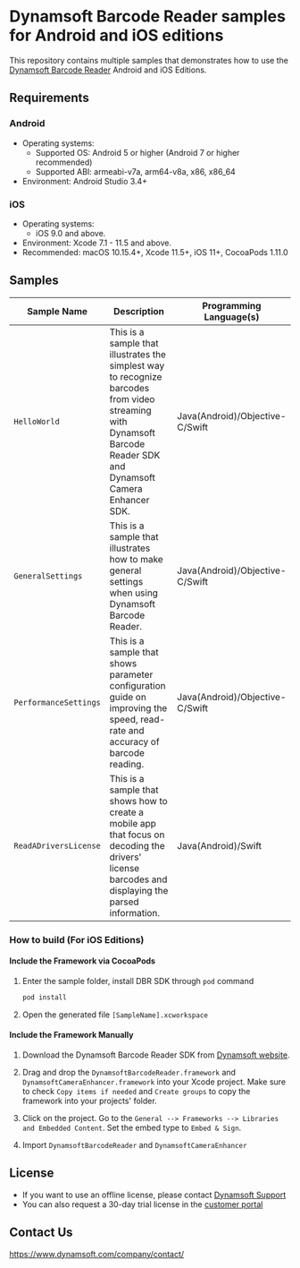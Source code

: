 # Dynamsoft Barcode Reader samples for Android and iOS editions

This repository contains multiple samples that demonstrates how to use the [Dynamsoft Barcode Reader](https://www.dynamsoft.com/barcode-reader/overview/) Android and iOS Editions.

## Requirements

### Android
- Operating systems:
  - Supported OS: Android 5 or higher (Android 7 or higher recommended)
  - Supported ABI: armeabi-v7a, arm64-v8a, x86, x86_64
- Environment: Android Studio 3.4+

### iOS
- Operating systems:
  - iOS 9.0 and above.
- Environment: Xcode 7.1 - 11.5 and above.
- Recommended: macOS 10.15.4+, Xcode 11.5+, iOS 11+, CocoaPods 1.11.0

## Samples

| Sample Name | Description | Programming Language(s) |
| ----------- | ----------- | ----------------------- |
| `HelloWorld` | This is a sample that illustrates the simplest way to recognize barcodes from video streaming with Dynamsoft Barcode Reader SDK and Dynamsoft Camera Enhancer SDK. | Java(Android)/Objective-C/Swift |
| `GeneralSettings` | This is a sample that illustrates how to make general settings when using Dynamsoft Barcode Reader. | Java(Android)/Objective-C/Swift |
| `PerformanceSettings` | This is a sample that shows parameter configuration guide on improving the speed, read-rate and accuracy of barcode reading. | Java(Android)/Objective-C/Swift |
| `ReadADriversLicense` | This is a sample that shows how to create a mobile app that focus on decoding the drivers' license barcodes and displaying the parsed information. | Java(Android)/Swift |

### How to build (For iOS Editions)

#### Include the Framework via CocoaPods

1. Enter the sample folder, install DBR SDK through `pod` command

    ```bash
    pod install
    ```

2. Open the generated file `[SampleName].xcworkspace`

#### Include the Framework Manually

1. Download the Dynamsoft Barcode Reader SDK from <a href="https://www.dynamsoft.com/barcode-reader/downloads/?utm_source=docs" target="_blank">Dynamsoft website</a>.

2. Drag and drop the `DynamsoftBarcodeReader.framework` and `DynamsoftCameraEnhancer.framework` into your Xcode project. Make sure to check `Copy items if needed` and `Create groups` to copy the framework into your projects' folder.

3. Click on the project. Go to the `General --> Frameworks --> Libraries and Embedded Content`. Set the embed type to `Embed & Sign`.

4. Import `DynamsoftBarcodeReader` and `DynamsoftCameraEnhancer`

## License

- If you want to use an offline license, please contact [Dynamsoft Support](https://www.dynamsoft.com/company/contact/)
- You can also request a 30-day trial license in the [customer portal](https://www.dynamsoft.com/customer/license/trialLicense?product=dbr&utm_source=github)

## Contact Us

https://www.dynamsoft.com/company/contact/
